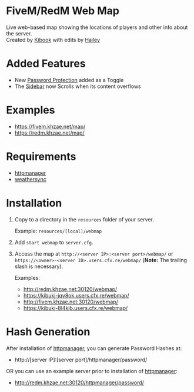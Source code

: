 # FiveM/RedM Web Map

Live web-based map showing the locations of players and other info about the server.  
Created by [Kibook](https://github.com/kibook/) with edits by [Hailey](https://github.com/Hailey-Ross/)  

# Added Features

- New [Password Protection](https://imgur.com/ALoUcyv.mp4) added as a Toggle  
- The [Sidebar](https://i.imgur.com/BIsjT01.mp4) now Scrolls when its content overflows  

# Examples

- https://fivem.khzae.net/map/
- https://redm.khzae.net/map/

# Requirements

- [httpmanager](https://github.com/kibook/httpmanager)
- [weathersync](https://github.com/kibook/redm-weathersync)

# Installation

1. Copy to a directory in the `resources` folder of your server.

   Example: `resources/[local]/webmap`

2. Add `start webmap` to `server.cfg`.

3. Access the map at `http://<server IP>:<server port>/webmap/` or `https://<owner>-<server ID>.users.cfx.re/webmap/` (**Note:** The trailing slash is necessary).
   
   Examples:
   - http://redm.khzae.net:30120/webmap/
   - https://kibukj-jqv8ok.users.cfx.re/webmap/
   - http://fivem.khzae.net:30120/webmap/
   - https://kibukj-8l4kjb.users.cfx.re/webmap/

# Hash Generation

After installation of [httpmanager](https://github.com/kibook/httpmanager), you can generate Password Hashes at:  
- http://[server IP]:[server port]/httpmanager/password/  
  
 OR you can use an example server prior to installation of [httpmanager](https://github.com/kibook/httpmanager):  
  
- http://redm.khzae.net:30120/httpmanager/password/  